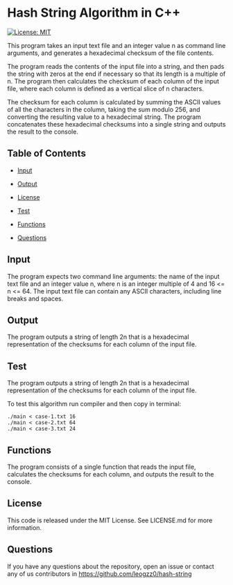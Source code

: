 # Hash String Algorithm in C++
[![License: MIT](https://img.shields.io/badge/License-MIT-yellow.svg)](https://opensource.org/licenses/MIT)

This program takes an input text file and an integer value n as command line arguments, and generates a hexadecimal checksum of the file contents.

The program reads the contents of the input file into a string, and then pads the string with zeros at the end if necessary so that its length is a multiple of n. The program then calculates the checksum of each column of the input file, where each column is defined as a vertical slice of n characters.

The checksum for each column is calculated by summing the ASCII values of all the characters in the column, taking the sum modulo 256, and converting the resulting value to a hexadecimal string. The program concatenates these hexadecimal checksums into a single string and outputs the result to the console.

## Table of Contents 

- [Input](#input)

- [Output](#output)

- [License](#license)

- [Test](#test)

- [Functions](#functions)

- [Questions](#questions)

## Input

The program expects two command line arguments: the name of the input text file and an integer value n, where n is an integer multiple of 4 and 16 <= n <= 64. The input text file can contain any ASCII characters, including line breaks and spaces.

## Output

The program outputs a string of length 2n that is a hexadecimal representation of the checksums for each column of the input file.

## Test

The program outputs a string of length 2n that is a hexadecimal representation of the checksums for each column of the input file.

To test this algorithm run compiler and then copy in terminal:
```
./main < case-1.txt 16
./main < case-2.txt 64
./main < case-3.txt 24
```

## Functions

The program consists of a single function that reads the input file, calculates the checksums for each column, and outputs the result to the console.

## License

This code is released under the MIT License. See LICENSE.md for more information.

## Questions

If you have any questions about the repository, open an issue or contact any of us contributors in https://github.com/leogzz0/hash-string
